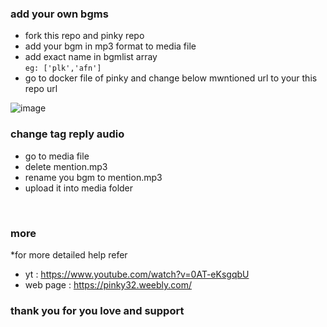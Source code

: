 ### add your own bgms

- fork this repo and pinky repo <br>
- add your bgm in mp3 format to media file <br>
- add exact name in bgmlist array <br> ```eg: ['plk','afn']``` <br>
- go to docker file of pinky and change below mwntioned url to your this repo url <br>


![image](https://user-images.githubusercontent.com/83832372/162606695-451842f8-94eb-4528-a716-10c9453de8ea.png)
### change tag reply audio

- go to media file <br>
- delete mention.mp3 <br>
- rename you bgm to mention.mp3 <br>
- upload it into media folder <br>
<br>

### more
*for more detailed help refer
- yt : https://www.youtube.com/watch?v=0AT-eKsgqbU
- web page : https://pinky32.weebly.com/

### thank you for you love and support
